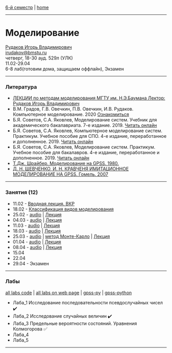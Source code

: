 [6-й семестр](https://github.com/dKosarevsky/iu7/blob/master/2021_6_sem.md) | [home](https://github.com/dKosarevsky/iu7)
____________________________________
# Моделирование
[Рудаков Игорь Владимирович](http://www.gpss.ru/people/rudakov_w.html) \
irudakov@bmstu.ru \
четверг, 18-30 ауд. 529л (УЛК)\
11.02-29.04 \
6-8 лаб(готовим дома, защищаем оффлайн), Экзамен 
____________________________________
### Литература

* [ЛЕКЦИИ по методам моделирования МГТУ им. Н.Э.Баумана Лектор: Рудаков Игорь Владимирович](https://drive.google.com/file/d/1g2JXX1Mk_oWUJ6Lbx9Ic9BadZNkFOEi5/view?usp=sharing)
* В.М. Градов, Г.В. Овечкин, П.В. Овечкин, И.В. Рудаков. Компьютерное моделирование. 2020 [Ознакомиться](https://znanium.com/read?id=349298)
* Б.Я. Советов, С.А. Яковлев, Моделирование систем. Учебник для академического бакалавриата. 7-е издание. 2019. [Читать онлайн](https://www.biblio-online.ru/viewer/modelirovanie-sistem-425228#page/1)
* Б.Я. Советов, С.А. Яковлев, Компьютерное моделирование систем. Практикум. Учебное пособие для СПО. 4-е издание, переработанное и дополненное. 2019. [Читать онлайн](https://www.biblio-online.ru/viewer/kompyuternoe-modelirovanie-sistem-praktikum-431169#page/1)
* Б.Я. Советов, С.А. Яковлев, Моделирование систем. Практикум. Учебное пособие для бакалавров. 4-е издание, переработанное и дополненное. 2019. [Читать онлайн](https://www.biblio-online.ru/viewer/modelirovanie-sistem-praktikum-425258#page/1)
* [Т.Дж. Шрайбер. Моделирование на GPSS. 1980.](https://drive.google.com/file/d/1rqWlMGy3ViUmhpJFsk5YAPAVHhSn06FQ/view?usp=sharing)
* [Д. Н. ШЕВЧЕНКО, И. Н. КРАВЧЕНЯ ИМИТАЦИОННОЕ МОДЕЛИРОВАНИЕ НА GPSS. Гомель. 2007](https://drive.google.com/file/d/1Q5MTmsGUifXuHtacWb8eYlMAaoG0w52N/view?usp=sharing)
____________________________________
### Занятия (12)

* 11.02 - [Вводная лекция. ВКР](https://drive.google.com/folderview?id=1UeBUN2vmAjCUwSmiK265Qw25Fblfsh6M)
* 18.02 - [Классификация видов моделирования](https://drive.google.com/file/d/1XSrSsimgAYlZF0s7uGcuoTjA373U-eOF/view?usp=drivesdk)
* 25.02 - [audio](https://drive.google.com/file/d/1YlHLIFpFET8xJOLXOz95-uibmJDLNlMc/view?usp=sharing) | [Лекция](https://studizba.com/lectures/47-matematika/673-metody-modelirovaniya/12854-5-osnovnye-ponyatiya-teorii-modelirovaniya.html)
* 04.03 - [audio](https://drive.google.com/drive/folders/17s7Rx73Di1R2jLT-WFU7CaYPzHf9EUKc?usp=sharing) | [Лекция](https://studizba.com/lectures/47-matematika/673-metody-modelirovaniya/12856-7-formalizaciya-i-algoritmizaciya-processa-funkcionirovaniya-slozhnyh-sistem.html)
* 11.03 - [audio](https://drive.google.com/file/d/16mEF2o8b3s922smvBimoLLuNydmSbXya/view?usp=sharing) | [Лекция](https://studizba.com/lectures/47-matematika/673-metody-modelirovaniya/12826-10-vychislitelnaya-sistema-kak-obekt-modelirovaniya.html)
* 18.03 - [audio](https://drive.google.com/file/d/1pTUjmAtesAV9u8yf0bHh7pwBFc4z_ZwT/view?usp=sharing) | [Лекция](https://studizba.com/lectures/47-matematika/673-metody-modelirovaniya/12828-12-nepreryvno-stohasticheskie-modeli-q-shemy.html)
* 25.03 - [audio](https://drive.google.com/drive/folders/12FLI1EzLOjbHyc44RDduc8LW7V4tbISa?usp=sharing) | [метод Монте-Карло](https://studizba.com/lectures/47-matematika/673-metody-modelirovaniya/12831-15-metod-statisticheskih-ispytaniy-metod-monte-karlo.html) | [Лекция](https://studizba.com/lectures/47-matematika/673-metody-modelirovaniya/12829-13-metod-psevdo-sostoyaniy.html)
* 01.04 - [audio](https://drive.google.com/drive/folders/1DdMRU6FcX5b9S4RJwQHiDITEnmk13Z2m?usp=sharing) | [Лекция](https://studizba.com/lectures/47-matematika/673-metody-modelirovaniya/12832-16-algoritmicheskiy-sposob.html)
* 08.04 - [audio](https://drive.google.com/file/d/1RHpGnoFfAjrZ8V4aW9wXKiHQXaihI76t/view?usp=sharing) | [Лекция](https://studizba.com/lectures/47-matematika/673-metody-modelirovaniya/12833-17-modelirovanie-raboty-obsluzhivayuschego-apparata.html)
* 15.04
* 22.04
* 29.04 - Экзамен
____________________________________
### Лабы

[all labs code](https://github.com/dKosarevsky/modelling_labs) | [all labs on web page](https://share.streamlit.io/dkosarevsky/modelling_labs/main.py) | [gpss-py](https://github.com/pmantellini/gpss-py) | [gpss-python](https://github.com/DimaOrdenov/gpss-python)

* Лаба_1 Исследование последовательности псевдослучайных чисел :heavy_check_mark:
* Лаба_2 Исследование случайных величин :heavy_check_mark:
* Лаба_3 Предельные вероятности состояний. Уравнения Колмогорова :white_check_mark:
* Лаба_4 
* Лаба_5 
____________________________________
